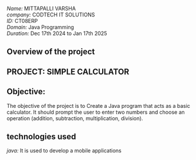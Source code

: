 *Name:* MITTAPALLI VARSHA<br>
*company:* CODTECH IT SOLUTIONS<br>
*ID:* CT08ERP<br>
*Domain:* Java Programming<br>
*Duration:* Dec 17th 2024 to Jan 17th 2025<br>
## Overview of the project
## PROJECT: SIMPLE CALCULATOR
## Objective: 
 The objective of the project is to Create a Java program that acts as a basic calculator. It should prompt the user to
enter two numbers and choose an operation (addition, subtraction, multiplication,
division).
## technologies used
*java:* It is used to develop a mobile applications
